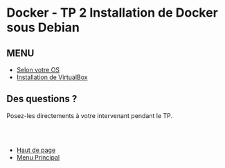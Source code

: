 # Docker - TP 2 Installation de Docker sous Debian

## MENU
* [Selon votre OS](README.md#selon-votre-os)
* [Installation de VirtualBox](README.md#installation-de-virtaulbox)





## Des questions ?
Posez-les directements à votre intervenant pendant le TP.

<br >
<br >

* [Haut de page](README.md#menu)
* [Menu Principal](../README.md#menu-des-tp)
